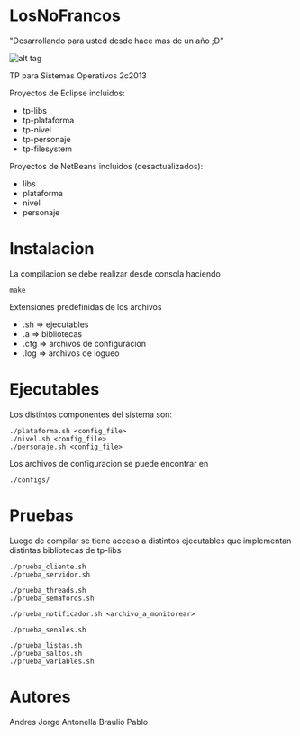 LosNoFrancos
============
"Desarrollando para usted desde hace mas de un año ;D"

![alt tag](https://github.com/sisoputnfrba/tp-2013-2c-losnofrancos/raw/master/doc/img.png)

TP para Sistemas Operativos 2c2013

Proyectos de Eclipse incluidos:

- tp-libs
- tp-plataforma
- tp-nivel
- tp-personaje
- tp-filesystem

Proyectos de NetBeans incluidos (desactualizados):

- libs
- plataforma
- nivel
- personaje


Instalacion
===========

La compilacion se debe realizar desde consola haciendo

	make

Extensiones predefinidas de los archivos

* .sh => ejecutables
* .a => bibliotecas
* .cfg => archivos de configuracion
* .log => archivos de logueo


Ejecutables
===========

Los distintos componentes del sistema son:

	./plataforma.sh <config_file>
	./nivel.sh <config_file>
	./personaje.sh <config_file>

Los archivos de configuracion se puede encontrar en

	./configs/


Pruebas
=======

Luego de compilar se tiene acceso a distintos ejecutables que implementan distintas bibliotecas de tp-libs

	./prueba_cliente.sh
	./prueba_servidor.sh
	
	./prueba_threads.sh
	./prueba_semaforos.sh
	
	./prueba_notificador.sh <archivo_a_monitorear>
	
	./prueba_senales.sh
	
	./prueba_listas.sh
	./prueba_saltos.sh
	./prueba_variables.sh


Autores
=======

Andres
Jorge
Antonella
Braulio
Pablo